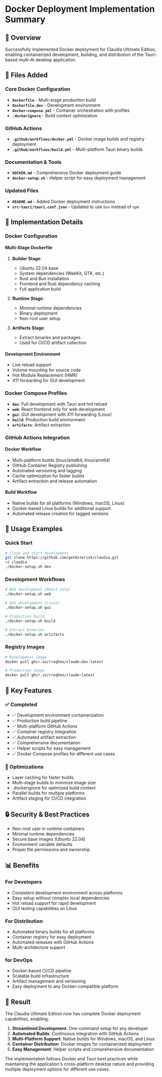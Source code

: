 # Docker Deployment Implementation Summary

## 🎯 Overview

Successfully implemented Docker deployment for Claudia Ultimate Edition, enabling containerized development, building, and distribution of the Tauri-based multi-AI desktop application.

## 📁 Files Added

### Core Docker Configuration
- **`Dockerfile`** - Multi-stage production build
- **`Dockerfile.dev`** - Development environment  
- **`docker-compose.yml`** - Container orchestration with profiles
- **`.dockerignore`** - Build context optimization

### GitHub Actions
- **`.github/workflows/docker.yml`** - Docker image builds and registry deployment
- **`.github/workflows/build.yml`** - Multi-platform Tauri binary builds

### Documentation & Tools
- **`DOCKER.md`** - Comprehensive Docker deployment guide
- **`docker-setup.sh`** - Helper script for easy deployment management

### Updated Files
- **`README.md`** - Added Docker deployment instructions
- **`src-tauri/tauri.conf.json`** - Updated to use `bun` instead of `npm`

## 🔧 Implementation Details

### Docker Configuration

#### Multi-Stage Dockerfile
1. **Builder Stage**: 
   - Ubuntu 22.04 base
   - System dependencies (WebKit, GTK, etc.)
   - Rust and Bun installation
   - Frontend and Rust dependency caching
   - Full application build

2. **Runtime Stage**:
   - Minimal runtime dependencies
   - Binary deployment
   - Non-root user setup

3. **Artifacts Stage**:
   - Extract binaries and packages
   - Used for CI/CD artifact collection

#### Development Environment
- Live reload support
- Volume mounting for source code
- Hot Module Replacement (HMR)
- X11 forwarding for GUI development

### Docker Compose Profiles

- **`dev`**: Full development with Tauri and hot reload
- **`web`**: React frontend only for web development  
- **`gui`**: GUI development with X11 forwarding (Linux)
- **`build`**: Production build environment
- **`artifacts`**: Artifact extraction

### GitHub Actions Integration

#### Docker Workflow
- Multi-platform builds (linux/amd64, linux/arm64)
- GitHub Container Registry publishing
- Automated versioning and tagging
- Cache optimization for faster builds
- Artifact extraction and release automation

#### Build Workflow  
- Native builds for all platforms (Windows, macOS, Linux)
- Docker-based Linux builds for additional support
- Automated release creation for tagged versions

## 🚀 Usage Examples

### Quick Start
```bash
# Clone and start development
git clone https://github.com/getAsterisk/claudia.git
cd claudia
./docker-setup.sh dev
```

### Development Workflows
```bash
# Web development (React only)
./docker-setup.sh web

# GUI development (Linux)
./docker-setup.sh gui

# Production build
./docker-setup.sh build

# Extract binaries
./docker-setup.sh artifacts
```

### Registry Images
```bash
# Development image
docker pull ghcr.io/rroqheo/claude:dev-latest

# Production image  
docker pull ghcr.io/rroqheo/claude:latest
```

## 🎯 Key Features

### ✅ Completed
- ✅ Development environment containerization
- ✅ Production build pipeline
- ✅ Multi-platform GitHub Actions
- ✅ Container registry integration  
- ✅ Automated artifact extraction
- ✅ Comprehensive documentation
- ✅ Helper scripts for easy management
- ✅ Docker Compose profiles for different use cases

### 🎨 Optimizations
- Layer caching for faster builds
- Multi-stage builds to minimize image size
- .dockerignore for optimized build context
- Parallel builds for multiple platforms
- Artifact staging for CI/CD integration

## 🔒 Security & Best Practices

- Non-root user in runtime containers
- Minimal runtime dependencies
- Secure base images (Ubuntu 22.04)
- Environment variable defaults
- Proper file permissions and ownership

## 📊 Benefits

### For Developers
- Consistent development environment across platforms
- Easy setup without complex local dependencies
- Hot reload support for rapid development
- GUI testing capabilities on Linux

### For Distribution
- Automated binary builds for all platforms
- Container registry for easy deployment
- Automated releases with GitHub Actions
- Multi-architecture support

### for DevOps
- Docker-based CI/CD pipeline
- Scalable build infrastructure
- Artifact management and versioning
- Easy deployment to any Docker-compatible platform

## 🎉 Result

The Claudia Ultimate Edition now has complete Docker deployment capabilities, enabling:

1. **Streamlined Development**: One-command setup for any developer
2. **Automated Builds**: Continuous integration with GitHub Actions
3. **Multi-Platform Support**: Native builds for Windows, macOS, and Linux
4. **Container Distribution**: Docker images for containerized deployment
5. **Easy Management**: Helper scripts and comprehensive documentation

The implementation follows Docker and Tauri best practices while maintaining the application's cross-platform desktop nature and providing multiple deployment options for different use cases.